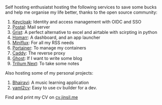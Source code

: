 Self hosting enthusiatst hosting the following services to save some bucks and help me organise my life better, thanks to the open source community:

1. [Keycloak](https://github.com/keycloak/keycloak): Identity and access management with OIDC and SSO
2. [Postal](https://github.com/postalserver/postal): Mail server
3. [Grist](https://github.com/gristlabs/grist-core): A perfect alternative to excel and airtable with scirpting in python
4. [Homarr](https://github.com/homarr-labs/homarr): A dashboard, and an app launcher
5. [Miniflux](https://github.com/miniflux/v2): For all my RSS needs
6. [Portainer](https://github.com/portainer/portainer): To manage my containers
7. [Caddy](https://github.com/caddyserver/caddy): The reverse proxy
8. [Ghost](https://github.com/TryGhost/Ghost): If I want to write some blog
9. [Trilium Next](https://github.com/TriliumNext/Trilium): To take some notes

Also hosting some of my personal projects:
1. [Bhairavi](https://github.com/dhairya-cse/bhairavi): A music learning application
2. [yaml2cv](https://github.com/dhairya-cse/yaml2cv): Easy to use cv builder for a dev.

Find and print my CV on [cv.jinsil.me](https://cv.jinsil.me)
